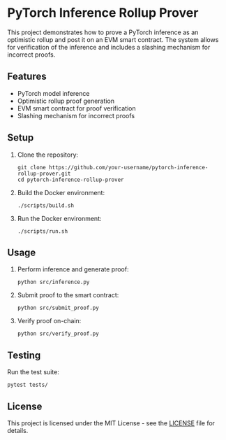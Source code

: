 
# PyTorch Inference Rollup Prover

This project demonstrates how to prove a PyTorch inference as an optimistic rollup and post it on an EVM smart contract. The system allows for verification of the inference and includes a slashing mechanism for incorrect proofs.

## Features

- PyTorch model inference
- Optimistic rollup proof generation
- EVM smart contract for proof verification
- Slashing mechanism for incorrect proofs

## Setup

1. Clone the repository:
   ```
   git clone https://github.com/your-username/pytorch-inference-rollup-prover.git
   cd pytorch-inference-rollup-prover
   ```

2. Build the Docker environment:
   ```
   ./scripts/build.sh
   ```

3. Run the Docker environment:
   ```
   ./scripts/run.sh
   ```

## Usage

1. Perform inference and generate proof:
   ```
   python src/inference.py
   ```

2. Submit proof to the smart contract:
   ```
   python src/submit_proof.py
   ```

3. Verify proof on-chain:
   ```
   python src/verify_proof.py
   ```

## Testing

Run the test suite:
```
pytest tests/
```

## License

This project is licensed under the MIT License - see the [LICENSE](LICENSE) file for details.
